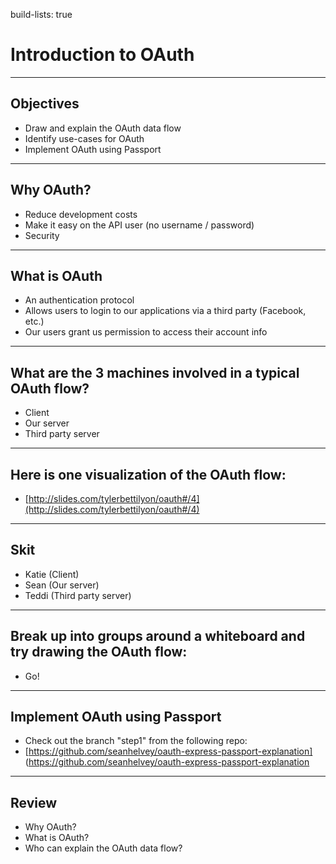 build-lists: true

# Introduction to OAuth

---

## Objectives
* Draw and explain the OAuth data flow
* Identify use-cases for OAuth
* Implement OAuth using Passport

---

## Why OAuth?
* Reduce development costs
* Make it easy on the API user (no username / password)
* Security

---

## What is OAuth
* An authentication protocol
* Allows users to login to our applications via a third party (Facebook, etc.)
* Our users grant us permission to access their account info

---

## What are the 3 machines involved in a typical OAuth flow?
* Client
* Our server
* Third party server

---

## Here is one visualization of the OAuth flow:
* [http://slides.com/tylerbettilyon/oauth#/4](http://slides.com/tylerbettilyon/oauth#/4)

---

## Skit
* Katie (Client)
* Sean (Our server)
* Teddi (Third party server)

---

## Break up into groups around a whiteboard and try drawing the OAuth flow:
* Go!

---

## Implement OAuth using Passport
* Check out the branch "step1" from the following repo:
* [https://github.com/seanhelvey/oauth-express-passport-explanation] (https://github.com/seanhelvey/oauth-express-passport-explanation

---

## Review
* Why OAuth?
* What is OAuth?
* Who can explain the OAuth data flow?
